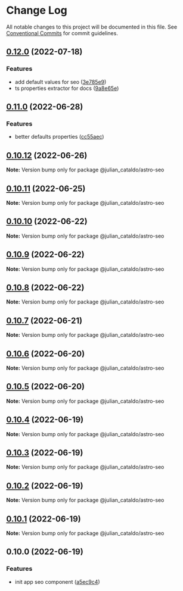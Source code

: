 # Change Log

All notable changes to this project will be documented in this file.
See [Conventional Commits](https://conventionalcommits.org) for commit guidelines.

## [0.12.0](https://github.com/JulianCataldo/web-garden/compare/@julian_cataldo/astro-seo@0.11.0...@julian_cataldo/astro-seo@0.12.0) (2022-07-18)

### Features

- add default values for seo ([3e785e9](https://github.com/JulianCataldo/web-garden/commit/3e785e9217892d5966d97fbaed908c360c0315bb))
- ts properties extractor for docs ([9a8e65e](https://github.com/JulianCataldo/web-garden/commit/9a8e65ed1b11f5ab70596fad34bd839cb41ee7dc))

## [0.11.0](https://github.com/JulianCataldo/web-garden/compare/@julian_cataldo/astro-seo@0.10.12...@julian_cataldo/astro-seo@0.11.0) (2022-06-28)

### Features

- better defaults properties ([cc55aec](https://github.com/JulianCataldo/web-garden/commit/cc55aecd0ea8051ab268c391cb5a28372d7ca896))

## [0.10.12](https://github.com/JulianCataldo/web-garden/compare/@julian_cataldo/astro-seo@0.10.11...@julian_cataldo/astro-seo@0.10.12) (2022-06-26)

**Note:** Version bump only for package @julian_cataldo/astro-seo

## [0.10.11](https://github.com/JulianCataldo/web-garden/compare/@julian_cataldo/astro-seo@0.10.10...@julian_cataldo/astro-seo@0.10.11) (2022-06-25)

**Note:** Version bump only for package @julian_cataldo/astro-seo

## [0.10.10](https://github.com/JulianCataldo/web-garden/compare/@julian_cataldo/astro-seo@0.10.9...@julian_cataldo/astro-seo@0.10.10) (2022-06-22)

**Note:** Version bump only for package @julian_cataldo/astro-seo

## [0.10.9](https://github.com/JulianCataldo/web-garden/compare/@julian_cataldo/astro-seo@0.10.8...@julian_cataldo/astro-seo@0.10.9) (2022-06-22)

**Note:** Version bump only for package @julian_cataldo/astro-seo

## [0.10.8](https://github.com/JulianCataldo/web-garden/compare/@julian_cataldo/astro-seo@0.10.7...@julian_cataldo/astro-seo@0.10.8) (2022-06-22)

**Note:** Version bump only for package @julian_cataldo/astro-seo

## [0.10.7](https://github.com/JulianCataldo/web-garden/compare/@julian_cataldo/astro-seo@0.10.6...@julian_cataldo/astro-seo@0.10.7) (2022-06-21)

**Note:** Version bump only for package @julian_cataldo/astro-seo

## [0.10.6](https://github.com/JulianCataldo/web-garden/compare/@julian_cataldo/astro-seo@0.10.5...@julian_cataldo/astro-seo@0.10.6) (2022-06-20)

**Note:** Version bump only for package @julian_cataldo/astro-seo

## [0.10.5](https://github.com/JulianCataldo/web-garden/compare/@julian_cataldo/astro-seo@0.10.4...@julian_cataldo/astro-seo@0.10.5) (2022-06-20)

**Note:** Version bump only for package @julian_cataldo/astro-seo

## [0.10.4](https://github.com/JulianCataldo/web-garden/compare/@julian_cataldo/astro-seo@0.10.3...@julian_cataldo/astro-seo@0.10.4) (2022-06-19)

**Note:** Version bump only for package @julian_cataldo/astro-seo

## [0.10.3](https://github.com/JulianCataldo/web-garden/compare/@julian_cataldo/astro-seo@0.10.2...@julian_cataldo/astro-seo@0.10.3) (2022-06-19)

**Note:** Version bump only for package @julian_cataldo/astro-seo

## [0.10.2](https://github.com/JulianCataldo/web-garden/compare/@julian_cataldo/astro-seo@0.10.1...@julian_cataldo/astro-seo@0.10.2) (2022-06-19)

**Note:** Version bump only for package @julian_cataldo/astro-seo

## [0.10.1](https://github.com/JulianCataldo/web-garden/compare/@julian_cataldo/astro-seo@0.10.0...@julian_cataldo/astro-seo@0.10.1) (2022-06-19)

**Note:** Version bump only for package @julian_cataldo/astro-seo

## 0.10.0 (2022-06-19)

### Features

- init app seo component ([a5ec9c4](https://github.com/JulianCataldo/web-garden/commit/a5ec9c4e6de454addc0b9c499d28f0f6b3ea3515))
